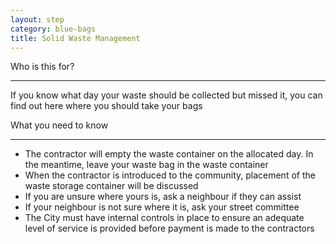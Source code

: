 ```yaml
---
layout: step
category: blue-bags
title: Solid Waste Management
---
```

<div class="intro">
  <div class="header"><i class="fa fa-fw fa-users" aria-hidden="true"></i> Who is this for?</div>
  <hr>
  <p>If you know what day your waste should be collected but missed it, you can find out here where you should take your bags</p>
</div>

<div class="summary">
  <div class="header"><i class="fa fa-fw fa-exclamation-circle" aria-hidden="true"></i> What you need to know</div>
  <hr>
  <ul class="fa-ul">
    <li><i class="fa-li fa fa-trash-o"></i>The contractor will empty the waste container on the allocated day. In the meantime, leave your waste bag in the waste container</li>
    <li><i class="fa-li fa fa-gavel"></i>When the contractor is introduced to the community, placement of the waste storage container will be discussed</li>
    <li><i class="fa-li fa fa-gavel"></i>If you are unsure where yours is, ask a neighbour if they can assist</li>
    <li><i class="fa-li fa fa-gavel"></i>If your neighbour is not sure where it is, ask your street committee</li>
    <li><i class="fa-li fa fa-gavel"></i>The City must have internal controls in place to ensure an adequate level of service is provided before payment is made to the contractors</li>
  </ul>
</div>
